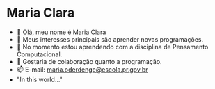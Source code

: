 # Maria Clara
- 👋 Olá, meu nome é Maria Clara
- 👀 Meus interesses principais são aprender novas programações.
- 🌱 No momento estou aprendendo com a disciplina de Pensamento Computacional.
- 💞️ Gostaria de colaboração quanto a programação.
- 📫 E-mail: maria.oderdenge@escola.pr.gov.br
- "In this world..."

<!---
MariaClara-Oderdenge/MariaClara-Oderdenge is a ✨ special ✨ repository because its `README.md` (this file) appears on your GitHub profile.
You can click the Preview link to take a look at your changes.
--->
